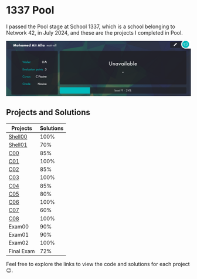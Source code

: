 # 1337 Pool

I passed the Pool stage at School 1337, which is a school belonging to Network 42, in July 2024, and these are the projects I completed in Pool.

![Pool Projects](Pool_Intra.png)

## Projects and Solutions

| Projects | Solutions |
| --- | --- |
| [Shell00](https://github.com/Mohamed-ait-alla/1337_Pool/tree/main/Shell00) | 100% |
| [Shell01](https://github.com/Mohamed-ait-alla/1337_Pool/tree/main/Shell01) | 70% |
| [C00](https://github.com/Mohamed-ait-alla/1337_Pool/tree/main/C00) | 85% |
| [C01](https://github.com/Mohamed-ait-alla/1337_Pool/tree/main/C01) | 100% |
| [C02](https://github.com/Mohamed-ait-alla/1337_Pool/tree/main/C02) | 85% |
| [C03](https://github.com/Mohamed-ait-alla/1337_Pool/tree/main/C03) | 100% |
| [C04](https://github.com/Mohamed-ait-alla/1337_Pool/tree/main/C04) | 85% |
| [C05](https://github.com/Mohamed-ait-alla/1337_Pool/tree/main/C05) | 80% |
| [C06](https://github.com/Mohamed-ait-alla/1337_Pool/tree/main/C06) | 100% |
| [C07](https://github.com/Mohamed-ait-alla/1337_Pool/tree/main/C07) | 60% |
| [C08](https://github.com/Mohamed-ait-alla/1337_Pool/tree/main/C08) | 100% |
| Exam00 | 90% |
| Exam01 | 90% |
| Exam02 | 100% |
| Final Exam | 72% |


Feel free to explore the links to view the code and solutions for each project 😉.
